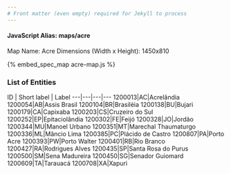 ```yaml
---
# Front matter (even empty) required for Jekyll to process
---
```


#### JavaScript Alias: maps/acre

Map Name: Acre
Dimensions (Width x Height): 1450x810

{% embed_spec_map acre-map.js %}


### List of Entities

ID | Short label | Label
---|---|---|---
1200013|AC|Acrelândia
1200054|AB|Assis Brasil
1200104|BR|Brasiléia
1200138|BU|Bujari
1200179|CA|Capixaba
1200203|CS|Cruzeiro do Sul
1200252|EP|Epitaciolândia
1200302|FE|Feijó
1200328|JO|Jordão
1200344|MU|Manoel Urbano
1200351|MT|Marechal Thaumaturgo
1200336|ML|Mâncio Lima
1200385|PC|Plácido de Castro
1200807|PA|Porto Acre
1200393|PW|Porto Walter
1200401|RB|Rio Branco
1200427|RA|Rodrigues Alves
1200435|SP|Santa Rosa do Purus
1200500|SM|Sena Madureira
1200450|SG|Senador Guiomard
1200609|TA|Tarauacá
1200708|XA|Xapuri

